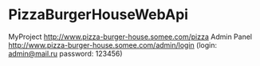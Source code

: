 # PizzaBurgerHouseWebApi
MyProject http://www.pizza-burger-house.somee.com/pizza
Admin Panel http://www.pizza-burger-house.somee.com/admin/login    (login: admin@mail.ru password: 123456)
